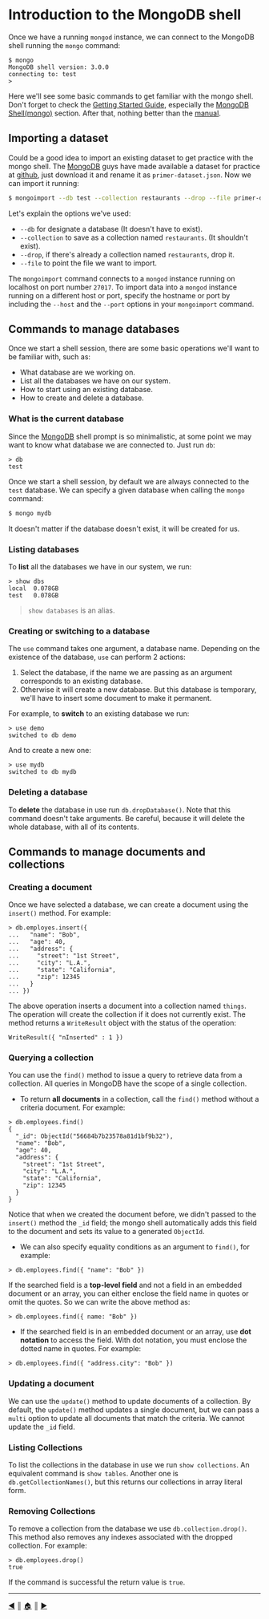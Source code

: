 # Introduction to the MongoDB shell
Once we have a running `mongod` instance, we can connect to the MongoDB shell running the `mongo` command:

```
$ mongo
MongoDB shell version: 3.0.0
connecting to: test
>
```

Here we'll see some basic commands to get familiar with the mongo shell. Don't forget to check the [Getting Started Guide][2], especially the [MongoDB Shell(mongo)][3] section. After that, nothing better than the [manual][4].

## Importing a dataset
Could be a good idea to import an existing dataset to get practice with the mongo shell. The [MongoDB][1] guys have made available a dataset for practice at [github][5], just download it and rename it as `primer-dataset.json`. Now we can import it running:

```bash
$ mongoimport --db test --collection restaurants --drop --file primer-dataset.json
```

Let's explain the options we've used:

* `--db` for designate a database (It doesn't have to exist).
* `--collection` to save as a collection named `restaurants`. (It shouldn't exist).
* `--drop`, if there's already a collection named `restaurants`, drop it.
* `--file` to point the file we want to import.

The `mongoimport` command connects to a `mongod` instance running on localhost on port number `27017`. To import data into a `mongod` instance running on a different host or port, specify the hostname or port by including the `--host` and the `--port` options in your `mongoimport` command.

## Commands to manage databases
Once we start a shell session, there are some basic operations we'll want to be familiar with, such as:

* What database are we working on.
* List all the databases we have on our system.
* How to start using an existing database.
* How to create and delete a database.

### What is the current database
Since the [MongoDB][1] shell prompt is so minimalistic, at some point we may want to know what database we are connected to. Just run `db`:

```
> db
test
```

Once we start a shell session, by default we are always connected to the `test` database. We can specify a given database when calling the `mongo` command:

```bash
$ mongo mydb
```

It doesn't matter if the database doesn't exist, it will be created for us.

### Listing databases
To **list** all the databases we have in our system, we run:
```
> show dbs
local  0.078GB
test   0.078GB
```

> `show databases` is an alias.

### Creating or switching to a database
The `use` command takes one argument, a database name. Depending on the existence of the database, `use` can perform 2 actions:

1. Select the database, if the name we are passing as an argument corresponds to an existing database.
2. Otherwise it will create a new database. But this database is temporary, we'll have to insert some document to make it permanent.

For example, to **switch** to an existing database we run:
```
> use demo
switched to db demo
```

And to create a new one:
```
> use mydb
switched to db mydb
```

### Deleting a database
To **delete** the database in use run `db.dropDatabase()`. Note that this command doesn't take arguments. Be careful, because it will delete the whole database, with all of its contents.

## Commands to manage documents and collections

### Creating a document
Once we have selected a database, we can create a document using the `insert()` method. For example:

```
> db.employes.insert({
...   "name": "Bob",
...   "age": 40,
...   "address": {
...     "street": "1st Street",
...     "city": "L.A.",
...     "state": "California",
...     "zip": 12345
...   }
... })
```
The above operation inserts a document into a collection named `things`. The operation will create the collection if it does not currently exist. The method returns a `WriteResult` object with the status of the operation:
```
WriteResult({ "nInserted" : 1 })
```
### Querying a collection
You can use the `find()` method to issue a query to retrieve data from a collection. All queries in MongoDB have the scope of a single collection.

* To return **all documents** in a collection, call the `find()` method without a criteria document. For example:

```
> db.employees.find()
{
  "_id": ObjectId("56684b7b23578a81d1bf9b32"),
  "name": "Bob",
  "age": 40,
  "address": {
    "street": "1st Street",
    "city": "L.A.",
    "state": "California",
    "zip": 12345
  }
}
```

Notice that when we created the document before, we didn't passed to the `insert()` method the `_id` field; the mongo shell automatically adds this field to the document and sets its value to a generated `ObjectId`.

* We can also specify equality conditions as an argument to `find()`, for example:

```
> db.employees.find({ "name": "Bob" })
```

If the searched field is a **top-level field** and not a field in an embedded document or an array, you can either enclose the field name in quotes or omit the quotes. So we can write the above method as:

```
> db.employees.find({ name: "Bob" })
```

* If the searched field is in an embedded document or an array, use **dot notation** to access the field. With dot notation, you must enclose the dotted name in quotes. For example:

```
> db.employees.find({ "address.city": "Bob" })
```

### Updating a document
We can use the `update()` method to update documents of a collection. By default, the `update()` method updates a single document, but we can pass a `multi` option to update all documents that match the criteria. We cannot update the `_id` field.

### Listing Collections
To list the collections in the database in use we run `show collections`. An equivalent command is `show tables`. Another one is `db.getCollectionNames()`, but this returns our collections in array literal form.

### Removing Collections
To remove a collection from the database we use `db.collection.drop()`. This method also removes any indexes associated with the dropped collection. For example:

```
> db.employees.drop()
true
```
If the command is successful the return value is `true`.

---
[:arrow_backward:][back] ║ [:house:][home] ║ [:arrow_forward:][next]

<!-- navigation -->
[home]: ../README.md
[back]: configuration.md
[next]: #

<!-- links -->
[1]: https://www.mongodb.org/
[2]: https://docs.mongodb.org/getting-started/shell/
[3]: https://docs.mongodb.org/getting-started/shell/client/
[4]: https://docs.mongodb.org/manual/
[5]: https://raw.githubusercontent.com/mongodb/docs-assets/primer-dataset/dataset.json
